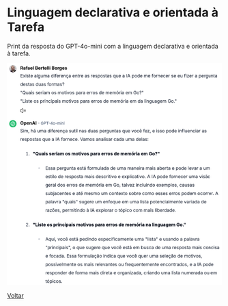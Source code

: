 # Linguagem declarativa e orientada à Tarefa

Print da resposta do GPT-4o-mini com a linguagem declarativa e orientada à tarefa.

![Diferença de respostas](./assets/gpt-4o-mini-diferenca-de-respostas.png)

[Voltar](/tutorials/prompt-engineering/zero-shot/README?id=linguagem-declarativa-e-orientada-à-tarefa)
